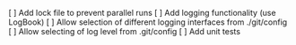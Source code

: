 [ ] Add lock file to prevent parallel runs
[ ] Add logging functionality (use LogBook)
    [ ] Allow selection of different logging interfaces from ./git/config
    [ ] Allow selecting of log level from .git/config
[ ] Add unit tests
